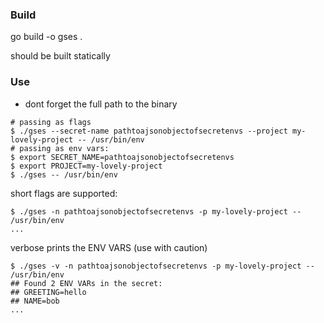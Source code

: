 ### Build
go build -o gses .


should be built statically
### Use

- dont forget the full path to the binary

```
# passing as flags
$ ./gses --secret-name pathtoajsonobjectofsecretenvs --project my-lovely-project -- /usr/bin/env
# passing as env vars:
$ export SECRET_NAME=pathtoajsonobjectofsecretenvs
$ export PROJECT=my-lovely-project
$ ./gses -- /usr/bin/env
```

short flags are supported:
```
$ ./gses -n pathtoajsonobjectofsecretenvs -p my-lovely-project -- /usr/bin/env
...
```

verbose prints the ENV VARS (use with caution)
```
$ ./gses -v -n pathtoajsonobjectofsecretenvs -p my-lovely-project -- /usr/bin/env
## Found 2 ENV VARs in the secret:
## GREETING=hello
## NAME=bob
...
```